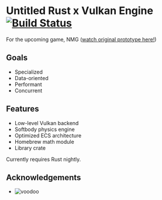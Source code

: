 # Untitled Rust x Vulkan Engine [![Build Status][1]][2]

For the upcoming game, NMG ([watch original prototype here!][3])

## Goals
- Specialized
- Data-oriented
- Performant
- Concurrent

## Features
- Low-level Vulkan backend
- Softbody physics engine
- Optimized ECS architecture
- Homebrew math module
- Library crate

Currently requires Rust nightly.

## Acknowledgements
- ![voodoo][4]

[1]: https://travis-ci.org/acgaudette/nmg-vulkan.svg?branch=master
[2]: https://travis-ci.org/acgaudette/nmg-vulkan
[3]: https://youtu.be/dD4nkrqb9RY
[4]: https://github.com/cogciprocate/voodoo
